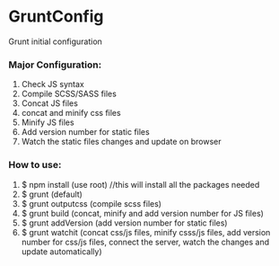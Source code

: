# GruntConfig
Grunt initial configuration 
### Major Configuration:
1. Check JS syntax
2. Compile SCSS/SASS files
3. Concat JS files
4. concat and minify css files
5. Minify JS files
6. Add version number for static files
7. Watch the static files changes and update on browser


### How to use:
1. $ npm install (use root) //this will install all the packages needed 
2. $ grunt (default)
3. $ grunt outputcss (compile scss files)
4. $ grunt build (concat, minify and add version number for JS files)
5. $ grunt addVersion (add version number for static files)
6. $ grunt watchit (concat css/js files, minify csss/js files, add version number for css/js files, connect the server, watch the changes and update automatically)

